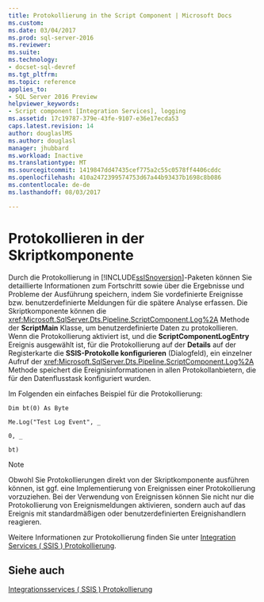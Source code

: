 ```yaml
---
title: Protokollierung in the Script Component | Microsoft Docs
ms.custom: 
ms.date: 03/04/2017
ms.prod: sql-server-2016
ms.reviewer: 
ms.suite: 
ms.technology:
- docset-sql-devref
ms.tgt_pltfrm: 
ms.topic: reference
applies_to:
- SQL Server 2016 Preview
helpviewer_keywords:
- Script component [Integration Services], logging
ms.assetid: 17c19787-379e-43fe-9107-e36e17ecda53
caps.latest.revision: 14
author: douglaslMS
ms.author: douglasl
manager: jhubbard
ms.workload: Inactive
ms.translationtype: MT
ms.sourcegitcommit: 1419847dd47435cef775a2c55c0578ff4406cddc
ms.openlocfilehash: 410a2472399574753d67a44b93437b1698c8b086
ms.contentlocale: de-de
ms.lasthandoff: 08/03/2017

---
```

# <a name="logging-in-the-script-component"></a>Protokollieren in der Skriptkomponente
  Durch die Protokollierung in [!INCLUDE[ssISnoversion](../../../includes/ssisnoversion-md.md)]-Paketen können Sie detaillierte Informationen zum Fortschritt sowie über die Ergebnisse und Probleme der Ausführung speichern, indem Sie vordefinierte Ereignisse bzw. benutzerdefinierte Meldungen für die spätere Analyse erfassen. Die Skriptkomponente können die <xref:Microsoft.SqlServer.Dts.Pipeline.ScriptComponent.Log%2A> Methode der **ScriptMain** Klasse, um benutzerdefinierte Daten zu protokollieren. Wenn die Protokollierung aktiviert ist, und die **ScriptComponentLogEntry** Ereignis ausgewählt ist, für die Protokollierung auf der **Details** auf der Registerkarte die **SSIS-Protokolle konfigurieren** (Dialogfeld), ein einzelner Aufruf der <xref:Microsoft.SqlServer.Dts.Pipeline.ScriptComponent.Log%2A> Methode speichert die Ereignisinformationen in allen Protokollanbietern, die für den Datenflusstask konfiguriert wurden.  
  
 Im Folgenden ein einfaches Beispiel für die Protokollierung:  
  
 `Dim bt(0) As Byte`  
  
 `Me.Log("Test Log Event", _`  
  
 `0, _`  
  
 `bt)`  
  
> [!NOTE]  
>  Obwohl Sie Protokollierungen direkt von der Skriptkomponente ausführen können, ist ggf. eine Implementierung von Ereignissen einer Protokollierung vorzuziehen. Bei der Verwendung von Ereignissen können Sie nicht nur die Protokollierung von Ereignismeldungen aktivieren, sondern auch auf das Ereignis mit standardmäßigen oder benutzerdefinierten Ereignishandlern reagieren.  
  
 Weitere Informationen zur Protokollierung finden Sie unter [Integration Services &#40; SSIS &#41; Protokollierung](../../../integration-services/performance/integration-services-ssis-logging.md).  
  
## <a name="see-also"></a>Siehe auch  
 [Integrationsservices &#40; SSIS &#41; Protokollierung](../../../integration-services/performance/integration-services-ssis-logging.md)  
  
  

